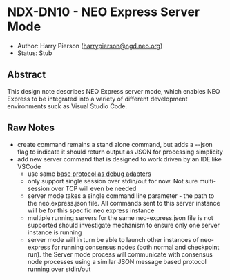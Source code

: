 <!-- markdownlint-enable -->
# NDX-DN10 - NEO Express Server Mode

- Author: Harry Pierson (harrypierson@ngd.neo.org)
- Status: Stub

## Abstract

This design note describes NEO Express server mode, which enables
NEO Express to be integrated into a variety of different development
environments suck as Visual Studio Code.  

## Raw Notes

- create command remains a stand alone command, but adds a --json flag
  to indicate it should return output as JSON for processing simplicity
- add new server command that is designed to work driven by an IDE like VSCode  
  - use same [base protocol as debug adapters](https://microsoft.github.io/debug-adapter-protocol/overview#base-protocol)
  - only support single session over stdin/out for now. Not sure multi-session
    over TCP will even be needed
  - server mode takes a single command line parameter - the path to the
    neo.express.json file. All commands sent to this server instance will be
    for this specific neo express instance
  - multiple running servers for the same neo-express.json file is not supported
    should investigate mechanism to ensure only one server instance is running
  - server mode will in turn be able to launch other instances of neo-express
    for running consensus nodes (both normal and checkpoint run). the Server
    mode process will communicate with consensus node processes using a similar
    JSON message based protocol running over stdin/out 
